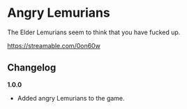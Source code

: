# Angry Lemurians

The Elder Lemurians seem to think that you have fucked up.

https://streamable.com/0on60w

## Changelog

**1.0.0**
* Added angry Lemurians to the game.
